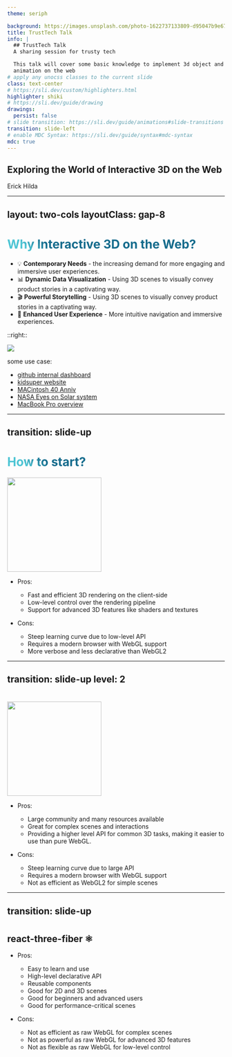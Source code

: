 ```yaml
---
theme: seriph

background: https://images.unsplash.com/photo-1622737133809-d95047b9e673
title: TrustTech Talk
info: |
  ## TrustTech Talk
  A sharing session for trusty tech

  This talk will cover some basic knowledge to implement 3d object and
  animation on the web
# apply any unocss classes to the current slide
class: text-center
# https://sli.dev/custom/highlighters.html
highlighter: shiki
# https://sli.dev/guide/drawing
drawings:
  persist: false
# slide transition: https://sli.dev/guide/animations#slide-transitions
transition: slide-left
# enable MDC Syntax: https://sli.dev/guide/syntax#mdc-syntax
mdc: true
---
```


<style>
h1 {
  background-color: #2B90B6;
  background-image: linear-gradient(45deg, #4EC5D4 10%, #146b8c 20%);
  background-size: 100%;
  -webkit-background-clip: text;
  -moz-background-clip: text;
  -webkit-text-fill-color: transparent;
  -moz-text-fill-color: transparent;
}
</style>

## Exploring the World of Interactive 3D on the Web

Erick Hilda

---
layout: two-cols
layoutClass: gap-8
---

# Why Interactive 3D on the Web?

- 💡 **Contemporary Needs** - the increasing demand for more engaging and immersive user experiences.
-  📊 **Dynamic Data Visualization** - Using 3D scenes to visually convey product stories in a captivating way.
- 🎬 **Powerful Storytelling** - Using 3D scenes to visually convey product stories in a captivating way.
- 🚀 **Enhanced User Experience** - More intuitive navigation and immersive experiences.

::right::

<img v-click src="https://static.promediateknologi.id/crop/0x0:0x0/750x500/webp/photo/p1/10/2024/03/04/freepicture-2794707756.png" />

<div v-click>
  <p>some use case:</p>

  - [github internal dashboard](https://x.com/MaxPrilutskiy/status/1772871058783154245)
  - [kidsuper website](https://kidsuper.world/)
  - [MACintosh 40 Anniv](https://84-24.org/)
  - [NASA Eyes on Solar system](https://eyes.nasa.gov/apps/solar-system/#/home)
  - [MacBook Pro overview](https://www.apple.com/macbook-pro/)
</div>



---
transition: slide-up
---

# How to start?

<img v-click src="https://encrypted-tbn0.gstatic.com/images?q=tbn:ANd9GcQJ-sIy44su239UkC1TtyEBkV7oX3Z8rCVzlsYa1RddoA&s" width="218"></img>


<div v-click>

  - Pros:
    - Fast and efficient 3D rendering on the client-side
    - Low-level control over the rendering pipeline
    - Support for advanced 3D features like shaders and textures

  - Cons:
    - Steep learning curve due to low-level API
    - Requires a modern browser with WebGL support
    - More verbose and less declarative than WebGL2
</div>

---
transition: slide-up
level: 2
---

# 

<img src="https://user-images.githubusercontent.com/5307958/38454395-eba34a8a-3a90-11e8-9c95-680a7aea037f.png" width="218"></img>

<div v-click>

  - Pros:
    - Large community and many resources available
    - Great for complex scenes and interactions
    - Providing a higher level API for common 3D tasks, making it easier to use than pure WebGL.

  - Cons:
    - Steep learning curve due to large API
    - Requires a modern browser with WebGL support
    - Not as efficient as WebGL2 for simple scenes
</div>

---
transition: slide-up
---

# 

## react-three-fiber ⚛️

<div v-click>

  - Pros:
    - Easy to learn and use
    - High-level declarative API
    - Reusable components
    - Good for 2D and 3D scenes
    - Good for beginners and advanced users
    - Good for performance-critical scenes

  - Cons:
    - Not as efficient as raw WebGL for complex scenes
    - Not as powerful as raw WebGL for advanced 3D features
    - Not as flexible as raw WebGL for low-level control
</div>
